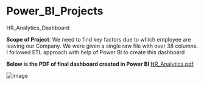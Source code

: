 # Power_BI_Projects
HR_Analytics_Dashboard

**Scope of Project**: We need to find key factors due to which employee are leaving our Company.
We were given a single raw file with over 38 columns.
I followed ETL approach  with help of Power BI to create this dashboard

**Below is the PDF of final dashboard created in Power BI**
[HR_Analytics.pdf](https://github.com/Kartik-Kahol/Power_BI_Projects/files/12698183/HR_Analytics.pdf)

![image](https://github.com/Kartik-Kahol/Power_BI_Projects/assets/145748182/d987413e-4df1-4ce3-80f7-da778828e12d)

